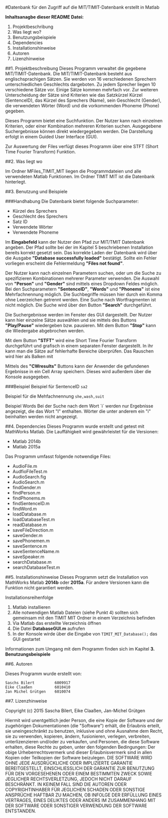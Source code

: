 #Datenbank für den Zugriff auf die MIT/TIMIT-Datenbank erstellt in Matlab

**Inhaltsanagbe dieser README Datei:**
1. Projektbeschribung
2. Was liegt wo?
3. Benutzungsbeispiele
4. Dependencies
5. Installationshinweise
6. Autoren
7. Lizenzhinweise


##1. Projektbeschreibung
Dieses Programm verwaltet die gegebene MIT/TIMIT-Datenbank. Die MIT/TIMIT-Datenbank besteht aus englischsprachigen Sätzen. Sie werden von 16 verschiedenen Sprechern unterschiedlichen Geschlechts dargeboten. Zu jedem Sprecher liegen 10 verschiedene Sätze vor. Einige Sätze kommen mehrfach vor. Zur weiteren Unterscheidung der Sätze sind Kriterien wie das Satzkürzel Kürzel (SentenceID), das Kürzel des Sprechers (Name), sein Geschlecht (Gender),
die verwendeten Wörter (Word) und die vorkommenden Phoneme (Phone) gegeben.

Dieses Programm bietet eine Suchfunktion. Der Nutzer kann nach einzelnen Kriterien, oder einer Kombination mehreren Kriterien suchen. Ausgegebene Suchergebnisse können direkt wiedergegeben werden. Die Darstellung erfolgt in einem Guided User Interface (GUI).

Zur Auswertung der Files verfügt dieses Programm über eine STFT (Short Time Fourier Transform) Funktion.


##2. Was liegt wo

Im Ordner MFiles_TIMIT_MIT liegen die Programmdateien und alle verwendeten Matlab Funktionen.
Im Ordner TIMIT MIT ist die Datenbank hinterlegt.


##3. Benutzung und Beispiele

###Handhabung
Die Datenbank bietet folgende Suchparameter:
* Kürzel des Sprechers
* Geschlecht des Sprechers
* Satz ID
* Verwendete Wörter
* Verwendete Phoneme

Im **Eingabefeld** kann der Nutzer den Pfad zur MIT/TMIT Datenbank angeben. Der Pfad sollte bei der im Kapitel 5 beschriebenen Installation bereits korrekt gesetzt sein. Das korrekte Laden  der Datenbank wird über die Ausgabe **"Database successfully loaded"** bestätigt. Sollte ein Fehler vorliegen erscheint die Fehlermeldung **"Files not found"**.

Der Nutzer kann nach einzelnen Parametern suchen, oder um die Suche zu spezifizieren Kombinationen mehrerer Parameter verwenden. Die Auswahl von **"Person"** und **"Gender"** sind mittels eines Dropdown Feldes möglich. Bei den Suchparametern **"SentenceID"**, **"Words"** und **"Phonems"** ist eine Mehrfachnennung möglich. Die Suchbegriffe müssen hier durch ein Komma ohne Leerzeichen getrennt werden. Eine Suche nach Wortfragmenten ist nicht möglich. Die Suche wird über den Button **"Search"** durchgeführt.

Die Suchergebnisse werden im Fenster des GUI dargestellt. Der Nutzer kann hier einzelne Sätze auswählen und sie mittels des Buttons **"Play/Pause"** wiedergeben bzw. pausieren. Mit dem Button **"Stop"** kann die Wiedergabe abgebrochen werden.

Mit dem Button **"STFT"** wird eine Short Time Fourier Transform durchgeführt und grafisch in einem separaten Fenster dargestellt. In ihr kann man die Sätze auf fehlerhafte Bereiche überprüfen. Das Rauschen wird hier als Balken mit

Mittels des **"CWresults"** Buttons kann der Anwender die gefundenen Ergebnisse in ein Cell Array speichern. Dieses wird außerdem über die Konsole ausgegeben.


###Beispiel
Beispiel für SentenceID `sa2`

Beispiel für die Mehfachnennung
`she,wash,suit`

Beispiel Words
Bei der Suche nach dem Wort ´i´ werden nur Ergebnisse angezeigt, die das Wort "I" enthalten. Wörter die unter anderem ein "i" beinhalten werden nicht angezeigt.


##4. Dependencies
Dieses Programm wurde erstellt und getest mit MathWorks Matlab.
Die Lauffähigkeit wird gewährleistet für die Versionen:
* Matlab 2014b
* Matlab 2015a

Das Programm umfasst folgende notwendige Files:
* AudioFile.m
* AudfioFileTest.m
* AudioSearch.fig
* AudioSearch.m
* findGender.m
* findPerson.m
* findPhonems.m
* findSentenceID.m
* findWord.m
* loadDatabase.m
* loadDatabaseTest.m
* readDatabase.m
* saveFileDirection.m
* saveGender.m
* savePhonemen.m
* saveSentence.m
* saveSentenceName.m
* saveSpeaker.m
* searchDatabase.m
* searchDatabaseTest.m



##5. Installationshinweise
Dieses Programm setzt die Installation von MathWorks Matlab **2014b** oder **2015a**. Für andere Versionen kann die Funktion
nicht garantiert werden.

Installationsreihenfolge
1. Matlab installieren
2. Alle notwendigen Matlab Dateien (siehe Punkt 4) sollten sich gemeinsam mit den TIMIT MIT Ordner in einem Verzeichnis befinden
3. Via Matlab das erstellte Verzeichnis öffnen
4. Die Datei **DatabaseGUI.m** aufrufen
5.  In der Konsole wirde über die Eingabe von `TIMIT_MIT_Database();` das GUI gestartet

Informationen zum Umgang mit dem Programm finden sich im Kapitel **3. Benutzungsbeispiele**


##6. Autoren

Dieses Programm wurde erstellt von:  

    Saschs Bilert         6009917  
    Eike Claaßen          6010410  
    Jan Michel Grütgen    6010074



##7. Lizenzhinweise

Copyright (c) 2015 Sascha Bilert, Eike Claaßen, Jan-Michel Grütgen  

Hiermit wird unentgeltlich jeder Person, die eine Kopie der Software und der zugehörigen Dokumentationen (die "Software") erhält,
die Erlaubnis erteilt, sie uneingeschränkt zu benutzen, inklusive und ohne Ausnahme dem Recht, sie zu verwenden, kopieren, ändern,
fusionieren, verlegen, verbreiten, unterlizenzieren und/oder zu verkaufen, und Personen, die diese Software erhalten, diese Rechte
zu geben, unter den folgenden Bedingungen:
Der obige Urheberrechtsvermerk und dieser Erlaubnisvermerk sind in allen Kopien oder Teilkopien der Software beizulegen.
DIE SOFTWARE WIRD OHNE JEDE AUSDRÜCKLICHE ODER IMPLIZIERTE GARANTIE BEREITGESTELLT, EINSCHLIESSLICH DER GARANTIE ZUR BENUTZUNG FÜR
DEN VORGESEHENEN ODER EINEM BESTIMMTEN ZWECK SOWIE JEGLICHER RECHTSVERLETZUNG, JEDOCH NICHT DARAUF BESCHRÄNKT. IN KEINEM FALL SIND
DIE AUTOREN ODER COPYRIGHTINHABER FÜR JEGLICHEN SCHADEN ODER SONSTIGE ANSPRÜCHE HAFTBAR ZU MACHEN, OB INFOLGE DER ERFÜLLUNG EINES
VERTRAGES, EINES DELIKTES ODER ANDERS IM ZUSAMMENHANG MIT DER SOFTWARE ODER SONSTIGER VERWENDUNG DER SOFTWARE ENTSTANDEN.
